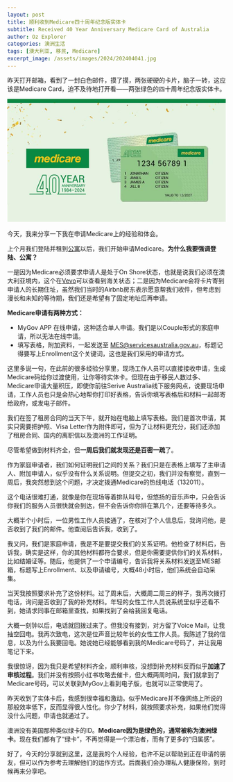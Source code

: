 ```yaml
---
layout: post
title: 顺利收到Medicare四十周年纪念版实体卡
subtitle: Received 40 Year Anniversary Medicare Card of Australia
author: Oz Explorer
categories: 澳洲生活
tags: [澳大利亚, 移民, Medicare]
excerpt_image: /assets/images/2024/202404041.jpg
---
```


昨天打开邮箱，看到了一封白色邮件，摸了摸，两张硬硬的卡片，脑子一转，这应该是Medicare Card，迫不及待地打开看——两张绿色的四十周年纪念版实体卡。

![20240404](/assets/images/2024/202404041.jpg)

今天，我来分享一下我在申请Medicare上的经验和体会。

上个月我们登陆并租到[公寓](https://www.ozexplorers.com/2024/03/blog-post.html)以后，我们开始申请Medicare。**为什么我要强调登陆、公寓？**

一是因为Medicare必须要求申请人是处于On Shore状态，也就是说我们必须在澳大利亚境内，这个在[Vevo](https://immi.homeaffairs.gov.au/visas/already-have-a-visa/check-visa-details-and-conditions/check-conditions-online)可以查看到海关状态；二是因为Medicare会将卡片寄到申请人的长期住址，虽然我们当时的Airbnb房东表示愿意帮我们收件，但考虑到漫长和未知的等待期，我们还是希望有了固定地址后再申请。

**Medicare申请有两种方式：**
- MyGov APP 在线申请，这种适合单人申请。我们是以Couple形式的家庭申请，所以无法在线申请。
- 填写表格，附加资料，一起发送至 MES@servicesaustralia.gov.au，标题记得要写上Enrollment这个关键词，这也是我们采用的申请方式。

这里多说一句，在此前的很多经验分享里，现场工作人员可以直接接收申请，生成Medicare码给你过渡使用，让你等待实体卡。但现在由于移民人数过多、Medicare申请大量积压，即使你前往Serive Australia线下服务网点，说要现场申请，工作人员也只是会热心地帮你打印好表格，告诉你填写表格后和材料一起邮寄给政府，或发电子邮件。

我们在签了租房合同的当天下午，就开始在电脑上填写表格。我们是首次申请，其实只需要把护照、Visa Letter作为附件即可，但为了让材料更充分，我们还添加了租房合同、国内的离职信以及澳洲的工作证明。

尽管希望做到材料齐全，但**一周后我们就发现还是百密一疏**了。

作为家庭申请者，我们如何证明我们之间的关系？我们只是在表格上填写了主申请人、附加申请人，似乎没有什么关系说明。但提交之初，我们并没有察觉，直到一周后，我突然想到这个问题，才决定拨通Medicare的热线电话（132011）。

这个电话很难打通，就像是你在现场等着排队叫号，但悠扬的音乐声中，只会告诉你我们的服务人员很快就会到达，但不会告诉你你排在第几个，还要等待多久。

大概半个小时后，一位男性工作人员接通了，在核对了个人信息后，我询问他，是否收到了我们的邮件。他查阅后告诉我，收到了。

我又问，我们是家庭申请，我是不是要提交我们的关系证明。他检查了材料后，告诉我，确实是这样，你的其他材料都符合要求，但是你需要提供你们的关系材料，比如结婚证等。随后，他提供了一个申请编号，告诉我将关系材料发送至MES邮箱，标题写上Enrollment、以及申请编号，大概48小时后，他们系统会自动采集。

当天我按照要求补充了这份材料。过了周末后，大概周二周三的样子，我再次拨打电话，询问是否收到了我的补充材料。年轻的女性工作人员说系统里似乎还看不到，她请求同事在邮箱里查找，如果找到了会给我回复电话。

大概一刻钟以后，电话就回拨过来了。但我没有接到，对方留了Voice Mail，让我抽空回电。我再次致电，这次是位声音比较年长的女性工作人员。我陈述了我的信息，以及为什么我要回电。她说她已经能够看到我的Medicare号码了，并让我用笔记下来。

我很惊讶，因为我只是希望材料齐全，顺利审核，没想到补充材料反而似乎**加速了审核过程**。我们并没有按照小红书攻略去催卡，但大概两周时间，我们就拿到了Medicare号码，可以关联到MyGov上看到电子版，也就可以正常使用了。

昨天收到了实体卡后，我感到很幸福和激动。似乎Medicare并不像网络上所说的那般效率低下，反而显得很人性化。你少了材料，就按照要求补充，如果他们觉得没什么问题，申请也就通过了。

澳洲没有美国那种类似绿卡的ID。**Medicare因为是绿色的，通常被称为澳洲绿卡**。现在我们都有了“绿卡”，不再觉得是一个漂泊者，而有了更多的“归属感”。

好了，今天的分享就到这里，这是我的个人经验，也许不足以帮助到正在申请的朋友，但可以作为参考去理解他们的运作方式。后面我们会办理私人健康保险，到时候再来分享吧。
